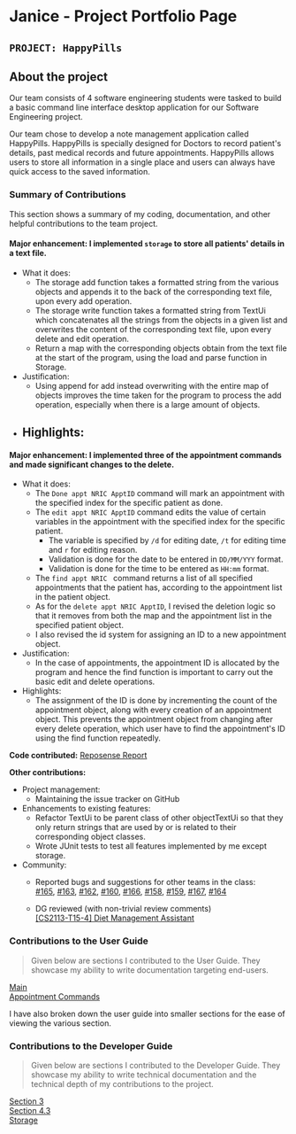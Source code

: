 # Janice - Project Portfolio Page

## `PROJECT: HappyPills`

## About the project
Our team consists of 4 software engineering students were tasked to build a basic command line interface desktop 
application for our Software Engineering project.

Our team chose to develop a note management application called HappyPills. HappyPills is specially designed for 
Doctors to record patient's details, past medical records and future appointments. HappyPills allows users
to store all information in a single place and users can always have quick access to the saved information.

### Summary of Contributions
This section shows a summary of my coding, documentation, and other helpful contributions to the team project.

#### Major enhancement: I implemented `storage` to store all patients' details in a text file.
  + What it does:
    - The storage add function takes a formatted string from the various objects and appends it to the back of the
    corresponding text file, upon every add operation.
    - The storage write function takes a formatted string from TextUi which concatenates all the strings from the objects
    in a given list and overwrites the content of the corresponding text file, upon every delete and edit operation.
    - Return a map with the corresponding objects obtain from the text file at the start of the program, 
    using the load and parse function in Storage.
  + Justification:
    - Using append for add instead overwriting with the entire map of objects improves the time taken for the program to
    process the add operation, especially when there is a large amount of objects.
  + Highlights:
    - 
    
#### Major enhancement: I implemented three of the appointment commands and made significant changes to the delete.
  + What it does:
    - The `Done appt NRIC ApptID` command will mark an appointment with the specified index for the specific
    patient as done.
    - The `edit appt NRIC ApptID` command edits the value of certain variables in the appointment with the specified
    index for the specific patient.
        - The variable is specified by `/d` for editing date, `/t` for editing time and `r` for editing reason.
        - Validation is done for the date to be entered in `DD/MM/YYY` format.
        - Validation is done for the time to be entered as `HH:mm` format.
    - The `find appt NRIC ` command returns a list of all specified appointments that the patient has, according to the
    appointment list in the patient object.
    - As for the `delete appt NRIC ApptID`, I revised the deletion logic so that it removes from both the map
    and the appointment list in the specified patient object.
    - I also revised the id system for assigning an ID to a new appointment object.
  + Justification:
    - In the case of appointments, the appointment ID is allocated by the program and hence the find function
    is important to carry out the basic edit and delete operations.
  + Highlights:
    - The assignment of the ID is done by incrementing the count of the appointment object, along with every creation
    of an appointment object. This prevents the appointment object from changing after every delete operation, which 
    user have to find the appointment's ID using the find function repeatedly.
        
**Code contributed:** [Reposense Report](https://nus-cs2113-ay1920s2.github.io/tp-dashboard/#search=janicetyy&sort=groupTitle&sortWithin=title&since=2020-03-01&timeframe=commit&mergegroup=false&groupSelect=groupByRepos&breakdown=false)  

**Other contributions:**
- Project management:
    + Maintaining the issue tracker on GitHub
- Enhancements to existing features:
    + Refactor TextUi to be parent class of other objectTextUi so that they only return strings that 
    are used by or is related to their corresponding object classes.
    + Wrote JUnit tests to test all features implemented by me except storage.
- Community:
    + Reported bugs and suggestions for other teams in the class:  
        [#165](https://github.com/AY1920S2-CS2113T-M16-1/tp/issues/165),
        [#163](https://github.com/AY1920S2-CS2113T-M16-1/tp/issues/163), 
        [#162](https://github.com/AY1920S2-CS2113T-M16-1/tp/issues/162),
        [#160](https://github.com/AY1920S2-CS2113T-M16-1/tp/issues/160),
        [#166](https://github.com/AY1920S2-CS2113T-M16-1/tp/issues/166), 
        [#158](https://github.com/AY1920S2-CS2113T-M16-1/tp/issues/158),
        [#159](https://github.com/AY1920S2-CS2113T-M16-1/tp/issues/159), 
        [#167](https://github.com/AY1920S2-CS2113T-M16-1/tp/issues/167), 
        [#164](https://github.com/AY1920S2-CS2113T-M16-1/tp/issues/164)
  
    + DG reviewed (with non-trivial review comments)  
   [[CS2113-T15-4] Diet Management Assistant](https://github.com/nus-cs2113-AY1920S2/tp/pull/29)

### Contributions to the User Guide
> Given below are sections I contributed to the User Guide. 
> They showcase my ability to write documentation targeting end-users.

[Main](https://github.com/AY1920S2-CS2113T-T12-2/tp/blob/master/docs/UserGuide.md)  
[Appointment Commands](https://github.com/AY1920S2-CS2113T-T12-2/tp/blob/master/docs/UserGuide-Appointment.md)

I have also broken down the user guide into smaller sections for the ease of viewing the various
section.

### Contributions to the Developer Guide
> Given below are sections I contributed to the Developer Guide. 
> They showcase my ability to write technical documentation and the technical depth of my contributions to the project.

[Section 3](https://ay1920s2-cs2113t-t12-2.github.io/tp/DeveloperGuide.html#35-storage-component)   
[Section 4.3](https://github.com/AY1920S2-CS2113T-T12-2/tp/blob/master/docs/DeveloperGuide.md#43-appointment-scheduling-feature)  
[Storage](https://ay1920s2-cs2113t-t12-2.github.io/tp/DeveloperGuide.html#44-storage)   

